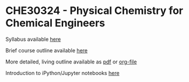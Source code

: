 # CHE30324 - Physical Chemistry for Chemical Engineers

Syllabus available [here](./syllabus_Sp17.org)

Brief course outline available [here](./lectures.org)

More detailed, living outline available as [pdf](./Outline/CHE30324-outline.pdf) or [org-file](./Outline/CHE30324-outline.org)

Introduction to iPython/Jupyter notebooks [here](http://nbviewer.jupyter.org/github/jckantor/CBE20255/blob/master/notebooks/Getting%20Started%20with%20IPython.ipynb)
